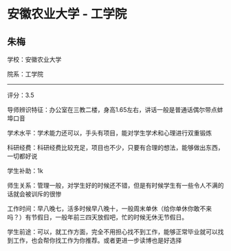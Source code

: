 # 安徽农业大学 - 工学院

## 朱梅

学校：安徽农业大学

院系：工学院

* * *

评分：3.5

导师辨识特征：办公室在三教二楼，身高1.65左右，讲话一般是普通话偶尔带点蚌埠口音

学术水平：学术能力还可以，手头有项目，能对学生学术和心理进行双重锻炼

科研经费：科研经费比较充足，项目也不少，只要有合理的想法，能够做出东西，一切都好说

学生补助：1k

师生关系：管理一般，对学生好的时候还不错，但是有时候学生有一些令人不满的话就会被训斥的很惨

工作时间：早八晚七，活多时候早八晚十，一般周末单休（给你单休你敢不来吗？）有节假日，一般年前三四天放假吧，忙的时候无休无节假日。

学生前途：可以，就工作方面，完全不用担心找不到工作，能够正常毕业就可以找到工作，也会帮你找工作为你推荐。或者更进一步读博也是好选择